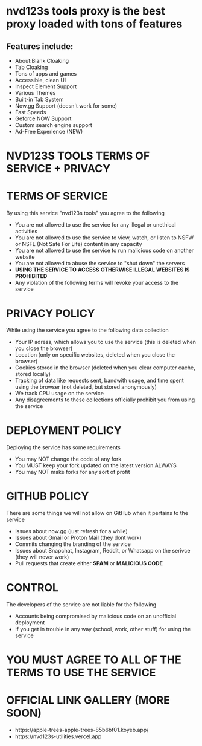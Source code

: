 <h1>nvd123s tools proxy is the best proxy loaded with tons of features</h1>

<h2>Features include:</h2>

- About:Blank Cloaking
- Tab Cloaking
- Tons of apps and games
- Accessible, clean UI
- Inspect Element Support
- Various Themes
- Built-in Tab System
- Now.gg Support (doesn't work for some)
- Fast Speeds
- Geforce NOW Support
- Custom search engine support
- Ad-Free Experience (NEW)

<h1>NVD123S TOOLS TERMS OF SERVICE + PRIVACY</h1>
    <h1>TERMS OF SERVICE</h1>
    <p>By using this service "nvd123s tools" you agree to the following</p>
    <ul>
      <li>You are not allowed to use the service for any illegal or unethical activities</li>
      <li>You are not allowed to use the service to view, watch, or listen to NSFW or NSFL (Not Safe For Life) content in any capacity</li>
      <li>You are not allowed to use the service to run malicious code on another website </li>
      <li>You are not allowed to abuse the service to "shut down" the servers</li>
      <li><b>USING THE SERVICE TO ACCESS OTHERWISE ILLEGAL WEBSITES IS PROHIBITED</b></li>
    <li>Any violation of the following terms will revoke your access to the service</li>
    </ul>
    <h1>PRIVACY POLICY</h1>
    <p>While using the service you agree to the following data collection</p>
    <ul>
      <li>Your IP adress, which allows you to use the service (this is deleted when you close the browser)
      <li>Location (only on specific websites, deleted when you close the browser)</li>
      <li>Cookies stored in the browser (deleted when you clear computer cache, stored locally)</li>
      <li>Tracking of data like requests sent, bandwith usage, and time spent using the browser (not deleted, but stored anonymously)</li>
      <li>We track CPU usage on the service</li>
      <li>Any disagreements to these collections officially prohibit you from using the service</li>
    </ul>
  <h1>DEPLOYMENT POLICY</h1>
    <p>Deploying the service has some requirements</p>
  <ul>
      <li>You may NOT change the code of any fork</li>
      <li>You MUST keep your fork updated on the latest version ALWAYS</li>
      <li>You may NOT make forks for any sort of profit</li>
  </ul>
  <h1>GITHUB POLICY</h1>
  <p>There are some things we will not allow on GitHub when it pertains to the service</p>
  <ul>
      <li>Issues about now.gg (just refresh for a while)</li>
      <li>Issues about Gmail or Proton Mail (they dont work)</li>
      <li>Commits changing the branding of the service</li>
      <li>Issues about Snapchat, Instagram, Reddit, or Whatsapp on the serivce (they will never work)</li>
      <li>Pull requests that create either <b>SPAM</b> or <b>MALICIOUS CODE</b></li>
  </ul>
<h1>CONTROL</h1>
<p>The developers of the service are not liable for the following</p>
<ul>
<li>Accounts being compromised by malicious code on an unofficial deployment</li>
<li>If you get in trouble in any way (school, work, other stuff) for using the service</li>
</ul>
<h1>YOU MUST AGREE TO ALL OF THE TERMS TO USE THE SERVICE</h1>




<h1>OFFICIAL LINK GALLERY (MORE SOON)</h1>
<ul>
    <li>https://apple-trees-apple-trees-85b6bf01.koyeb.app/</li>
    <li>https://nvd123s-utilities.vercel.app</li>
</ul>
